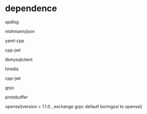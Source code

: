 # dependence

spdlog

nlohmann/json

yaml-cpp

cpp-jwt

libmysqlclient

hiredis

cpp-jwt

grpc

protobuffer

openssl(version > 1.1.0 , exchange grpc default boringssl to openssl)
